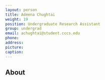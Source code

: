 ```yaml
---
layout: person
title: Adeena Chughtai
weight: 19
position: Undergraduate Research Assistant
group: undergrad
email: achughtai@student.cccs.edu
phone:
address:
picture:
caption:  
---
```


## About

